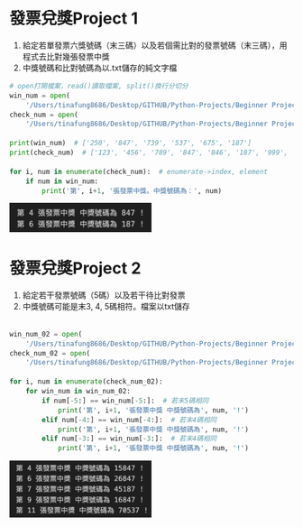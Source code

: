 # 發票兌獎Project 1

1. 給定若單發票六獎號碼（末三碼）以及若個需比對的發票號碼（末三碼），用程式去比對幾張發票中獎
2. 中獎號碼和比對號碼為以.txt儲存的純文字檔

```python
# open打開檔案，read()讀取檔案, split()換行分切分
win_num = open(
    '/Users/tinafung8686/Desktop/GITHUB/Python-Projects/Beginner Projects/Invoice Checker/中獎號碼.txt').read().split()
check_num = open(
    '/Users/tinafung8686/Desktop/GITHUB/Python-Projects/Beginner Projects/Invoice Checker/我的發票.txt').read().split()

print(win_num)  # ['250', '847', '739', '537', '675', '187']
print(check_num)  # ['123', '456', '789', '847', '846', '187', '999', '888']

for i, num in enumerate(check_num):  # enumerate->index, element
    if num in win_num:
        print('第', i+1, '張發票中獎。中獎號碼為：', num)

```
<img src="img/01.png" width="50%">

# 發票兌獎Project 2
1. 給定若干發票號碼（5碼）以及若干待比對發票
2. 中獎號碼可能是末3, 4, 5碼相符。檔案以txt儲存

```python

win_num_02 = open(
    '/Users/tinafung8686/Desktop/GITHUB/Python-Projects/Beginner Projects/Invoice Checker/中獎號碼-p2.txt').read().split()
check_num_02 = open(
    '/Users/tinafung8686/Desktop/GITHUB/Python-Projects/Beginner Projects/Invoice Checker/我的發票-p2.txt').read().split()

for i, num in enumerate(check_num_02):
    for win_num in win_num_02:
        if num[-5:] == win_num[-5:]:  # 若末5碼相同
            print('第', i+1, '張發票中獎 中獎號碼為', num, '!')
        elif num[-4:] == win_num[-4:]:  # 若末4碼相同
            print('第', i+1, '張發票中獎 中獎號碼為', num, '!')
        elif num[-3:] == win_num[-3:]:  # 若末4碼相同
            print('第', i+1, '張發票中獎 中獎號碼為', num, '!')

```
<img src="img/02.png" width="50%">